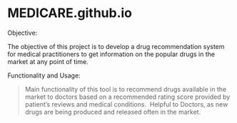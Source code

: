 # MEDICARE.github.io

Objective:


The objective of this project is to develop a drug recommendation system for medical practitioners to get information on the popular drugs in the market at any point of time.

Functionality and Usage:

> Main functionality of this tool is to recommend drugs available in the market to doctors based on a recommended rating score provided by   patient’s reviews and medical conditions. 
> Helpful to Doctors, as new drugs are being produced and released often in the market.

